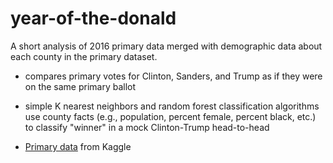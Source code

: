 # year-of-the-donald
A short analysis of 2016 primary data merged with demographic data about each county in the primary dataset.

* compares primary votes for Clinton, Sanders, and Trump as if they were on the same primary ballot
* simple K nearest neighbors and random forest classification algorithms use county facts (e.g., population, percent female, percent black, etc.) to classify "winner" in a mock Clinton-Trump head-to-head

* [Primary data](https://www.kaggle.com/benhamner/2016-us-election) from Kaggle